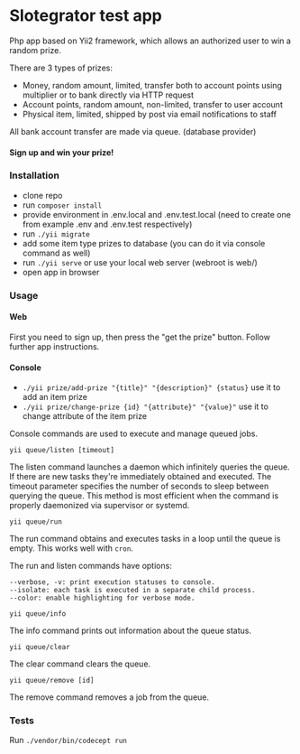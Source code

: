 # Slotegrator test app

Php app based on Yii2 framework, which allows an authorized user to win a random prize.

There are 3 types of prizes:
- Money, random amount, limited, transfer both to account points using multiplier or to bank directly via HTTP request 
- Account points, random amount, non-limited, transfer to user account
- Physical item, limited, shipped by post via email notifications to staff

All bank account transfer are made via queue. (database provider)

#### Sign up and win your prize!

### Installation

- clone repo
- run ``composer install``
- provide environment in .env.local and .env.test.local (need to create one from example .env and .env.test respectively)
- run ``./yii migrate``
- add some item type prizes to database (you can do it via console command as well)
- run ``./yii serve`` or use your local web server (webroot is web/)
- open app in browser

### Usage

#### Web

First you need to sign up, then press the "get the prize" button. Follow further app instructions.

#### Console

- ``./yii prize/add-prize "{title}" "{description}" {status}`` use it to add an item prize
- ``./yii prize/change-prize {id} "{attribute}" "{value}"`` use it to change attribute of the item prize


Console commands are used to execute and manage queued jobs.

``yii queue/listen [timeout]``

The listen command launches a daemon which infinitely queries the queue. 
If there are new tasks they're immediately obtained and executed. 
The timeout parameter specifies the number of seconds to sleep between querying the queue.
This method is most efficient when the command is properly daemonized via supervisor or systemd.

``yii queue/run``

The run command obtains and executes tasks in a loop until the queue is empty. This works well with ``cron``.

The run and listen commands have options:

    --verbose, -v: print execution statuses to console.
    --isolate: each task is executed in a separate child process.
    --color: enable highlighting for verbose mode.

``yii queue/info``

The info command prints out information about the queue status.

``yii queue/clear``

The clear command clears the queue.

``yii queue/remove [id]``

The remove command removes a job from the queue.

### Tests

Run ``./vendor/bin/codecept run`` 
